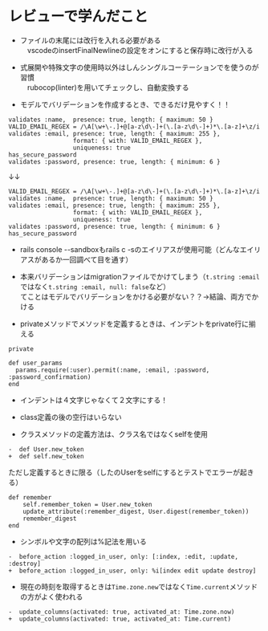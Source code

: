 # レビューで学んだこと

* ファイルの末尾には改行を入れる必要がある  
　vscodeのinsertFinalNewlineの設定をオンにすると保存時に改行が入る

* 式展開や特殊文字の使用時以外はしんシングルコーテーションでを使うのが習慣  
　rubocop(linter)を用いてチェックし、自動変換する

* モデルでバリデーションを作成するとき、できるだけ見やすく！！  
```
validates :name,  presence: true, length: { maximum: 50 }
VALID_EMAIL_REGEX = /\A[\w+\-.]+@[a-z\d\-]+(\.[a-z\d\-]+)*\.[a-z]+\z/i
validates :email, presence: true, length: { maximum: 255 },
                  format: { with: VALID_EMAIL_REGEX },
                  uniqueness: true
has_secure_password
validates :password, presence: true, length: { minimum: 6 }
```
↓↓  
```
VALID_EMAIL_REGEX = /\A[\w+\-.]+@[a-z\d\-]+(\.[a-z\d\-]+)*\.[a-z]+\z/i
validates :name,  presence: true, length: { maximum: 50 }
validates :email, presence: true, length: { maximum: 255 },
                  format: { with: VALID_EMAIL_REGEX },
                  uniqueness: true
validates :password, presence: true, length: { minimum: 6 }
has_secure_password
```

* rails console --sandboxもrails c -sのエイリアスが使用可能（どんなエイリアスがあるか一回調べて目を通す）  

* 本来バリデーションはmigrationファイルでかけてしまう（`t.string :email`ではなく`t.string :email, null: false`など）  
てことはモデルでバリデーションをかける必要がない？？→結論、両方でかける  

* privateメソッドでメソッドを定義するときは、インデントをprivate行に揃える   
```
private

def user_params
  params.require(:user).permit(:name, :email, :password, :password_confirmation)
end
```

* インデントは４文字じゃなくて２文字にする！  

* class定義の後の空行はいらない  

* クラスメソッドの定義方法は、クラス名ではなくselfを使用  
```
-  def User.new_token
+  def self.new_token
```
ただし定義するときに限る（したのUserをselfにするとテストでエラーが起きる）  
```
def remember
    self.remember_token = User.new_token
    update_attribute(:remember_digest, User.digest(remember_token))
    remember_digest
end
```

* シンボルや文字の配列は%記法を用いる  
```
-  before_action :logged_in_user, only: [:index, :edit, :update, :destroy]
+  before_action :logged_in_user, only: %i[index edit update destroy]
```

* 現在の時刻を取得するときは`Time.zone.new`ではなく`Time.current`メソッドの方がよく使われる  
```
-  update_columns(activated: true, activated_at: Time.zone.now)
+  update_columns(activated: true, activated_at: Time.current)
```
